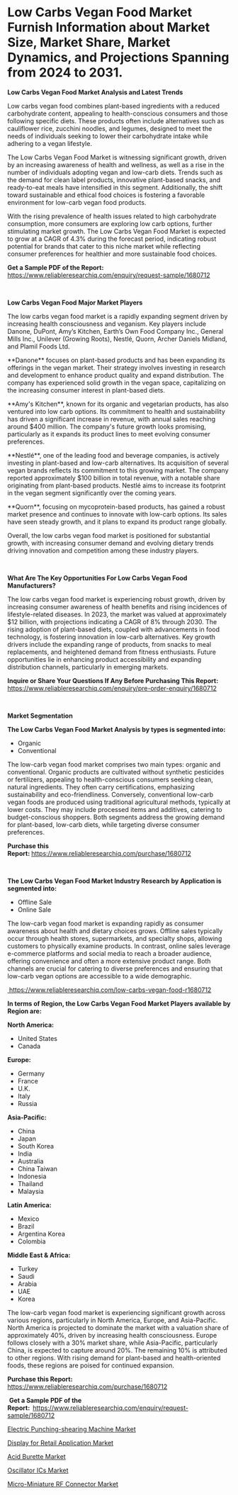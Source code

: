 <p><h1>Low Carbs Vegan Food Market Furnish Information about Market Size, Market Share, Market Dynamics, and Projections Spanning from 2024 to 2031.</h1></p><p><strong>Low Carbs Vegan Food Market Analysis and Latest Trends</strong></p>
<p><p>Low carbs vegan food combines plant-based ingredients with a reduced carbohydrate content, appealing to health-conscious consumers and those following specific diets. These products often include alternatives such as cauliflower rice, zucchini noodles, and legumes, designed to meet the needs of individuals seeking to lower their carbohydrate intake while adhering to a vegan lifestyle.</p><p>The Low Carbs Vegan Food Market is witnessing significant growth, driven by an increasing awareness of health and wellness, as well as a rise in the number of individuals adopting vegan and low-carb diets. Trends such as the demand for clean label products, innovative plant-based snacks, and ready-to-eat meals have intensified in this segment. Additionally, the shift toward sustainable and ethical food choices is fostering a favorable environment for low-carb vegan food products.</p><p>With the rising prevalence of health issues related to high carbohydrate consumption, more consumers are exploring low carb options, further stimulating market growth. The Low Carbs Vegan Food Market is expected to grow at a CAGR of 4.3% during the forecast period, indicating robust potential for brands that cater to this niche market while reflecting consumer preferences for healthier and more sustainable food choices.</p></p>
<p><strong>Get a Sample PDF of the Report:&nbsp;</strong> <a href="https://www.reliableresearchiq.com/enquiry/request-sample/1680712?utm_campaign=904&utm_medium=2&utm_source=Github&utm_content=ia&utm_term=04102024&utm_id=low-carbs-vegan-food">https://www.reliableresearchiq.com/enquiry/request-sample/1680712</a></p>
<p>&nbsp;</p>
<p><strong>Low Carbs Vegan Food Major Market Players</strong></p>
<p><p>The low carbs vegan food market is a rapidly expanding segment driven by increasing health consciousness and veganism. Key players include Danone, DuPont, Amy’s Kitchen, Earth’s Own Food Company Inc., General Mills Inc., Unilever (Growing Roots), Nestlé, Quorn, Archer Daniels Midland, and Plamil Foods Ltd.</p><p>**Danone** focuses on plant-based products and has been expanding its offerings in the vegan market. Their strategy involves investing in research and development to enhance product quality and expand distribution. The company has experienced solid growth in the vegan space, capitalizing on the increasing consumer interest in plant-based diets.</p><p>**Amy's Kitchen**, known for its organic and vegetarian products, has also ventured into low carb options. Its commitment to health and sustainability has driven a significant increase in revenue, with annual sales reaching around $400 million. The company's future growth looks promising, particularly as it expands its product lines to meet evolving consumer preferences.</p><p>**Nestlé**, one of the leading food and beverage companies, is actively investing in plant-based and low-carb alternatives. Its acquisition of several vegan brands reflects its commitment to this growing market. The company reported approximately $100 billion in total revenue, with a notable share originating from plant-based products. Nestlé aims to increase its footprint in the vegan segment significantly over the coming years.</p><p>**Quorn**, focusing on mycoprotein-based products, has gained a robust market presence and continues to innovate with low-carb options. Its sales have seen steady growth, and it plans to expand its product range globally.</p><p>Overall, the low carbs vegan food market is positioned for substantial growth, with increasing consumer demand and evolving dietary trends driving innovation and competition among these industry players.</p></p>
<p>&nbsp;</p>
<p><strong>What Are The Key Opportunities For Low Carbs Vegan Food Manufacturers?</strong></p>
<p><p>The low carbs vegan food market is experiencing robust growth, driven by increasing consumer awareness of health benefits and rising incidences of lifestyle-related diseases. In 2023, the market was valued at approximately $12 billion, with projections indicating a CAGR of 8% through 2030. The rising adoption of plant-based diets, coupled with advancements in food technology, is fostering innovation in low-carb alternatives. Key growth drivers include the expanding range of products, from snacks to meal replacements, and heightened demand from fitness enthusiasts. Future opportunities lie in enhancing product accessibility and expanding distribution channels, particularly in emerging markets.</p></p>
<p><strong>Inquire or Share Your Questions If Any Before Purchasing This Report:</strong> <a href="https://www.reliableresearchiq.com/enquiry/pre-order-enquiry/1680712?utm_campaign=904&utm_medium=2&utm_source=Github&utm_content=ia&utm_term=04102024&utm_id=low-carbs-vegan-food">https://www.reliableresearchiq.com/enquiry/pre-order-enquiry/1680712</a></p>
<p>&nbsp;</p>
<p><strong>Market Segmentation</strong></p>
<p><strong>The Low Carbs Vegan Food Market Analysis by types is segmented into:</strong></p>
<p><ul><li>Organic</li><li>Conventional</li></ul></p>
<p><p>The low-carb vegan food market comprises two main types: organic and conventional. Organic products are cultivated without synthetic pesticides or fertilizers, appealing to health-conscious consumers seeking clean, natural ingredients. They often carry certifications, emphasizing sustainability and eco-friendliness. Conversely, conventional low-carb vegan foods are produced using traditional agricultural methods, typically at lower costs. They may include processed items and additives, catering to budget-conscious shoppers. Both segments address the growing demand for plant-based, low-carb diets, while targeting diverse consumer preferences.</p></p>
<p><strong>Purchase this Report:&nbsp;</strong><a href="https://www.reliableresearchiq.com/purchase/1680712?utm_campaign=904&utm_medium=2&utm_source=Github&utm_content=ia&utm_term=04102024&utm_id=low-carbs-vegan-food">https://www.reliableresearchiq.com/purchase/1680712</a></p>
<p>&nbsp;</p>
<p><strong>The Low Carbs Vegan Food Market Industry Research by Application is segmented into:</strong></p>
<p><ul><li>Offline Sale</li><li>Online Sale</li></ul></p>
<p><p>The low-carb vegan food market is expanding rapidly as consumer awareness about health and dietary choices grows. Offline sales typically occur through health stores, supermarkets, and specialty shops, allowing customers to physically examine products. In contrast, online sales leverage e-commerce platforms and social media to reach a broader audience, offering convenience and often a more extensive product range. Both channels are crucial for catering to diverse preferences and ensuring that low-carb vegan options are accessible to a wide demographic.</p></p>
<p><a href="https://www.reliableresearchiq.com/low-carbs-vegan-food-r1680712?utm_campaign=904&utm_medium=2&utm_source=Github&utm_content=ia&utm_term=04102024&utm_id=low-carbs-vegan-food">&nbsp;https://www.reliableresearchiq.com/low-carbs-vegan-food-r1680712</a></p>
<p><strong>In terms of Region, the Low Carbs Vegan Food Market Players available by Region are:</strong></p>
<p>
    <p> <strong> North America: </strong>
        <ul>
            <li>United States</li>
            <li>Canada</li>
        </ul>
        </p> 
    <p> <strong> Europe: </strong>
        <ul>
            <li>Germany</li>
            <li>France</li>
            <li>U.K.</li>
            <li>Italy</li>
            <li>Russia</li>
        </ul>
        </p> 
    <p> <strong> Asia-Pacific: </strong>
        <ul>
            <li>China</li>
            <li>Japan</li>
            <li>South Korea</li>
            <li>India</li>
            <li>Australia</li>
            <li>China Taiwan</li>
            <li>Indonesia</li>
            <li>Thailand</li>
            <li>Malaysia</li>
        </ul>
        </p> 
    <p> <strong> Latin America: </strong>
        <ul>
            <li>Mexico</li>
            <li>Brazil</li>
            <li>Argentina Korea</li>
            <li>Colombia</li>
        </ul>
        </p> 
    <p> <strong> Middle East & Africa: </strong>
        <ul>
            <li>Turkey</li>
            <li>Saudi</li>
            <li>Arabia</li>
            <li>UAE</li>
            <li>Korea</li>
        </ul>
    </p>
    </p>
<p><p>The low-carb vegan food market is experiencing significant growth across various regions, particularly in North America, Europe, and Asia-Pacific. North America is projected to dominate the market with a valuation share of approximately 40%, driven by increasing health consciousness. Europe follows closely with a 30% market share, while Asia-Pacific, particularly China, is expected to capture around 20%. The remaining 10% is attributed to other regions. With rising demand for plant-based and health-oriented foods, these regions are poised for continued expansion.</p></p>
<p><strong>Purchase this Report: </strong><a href="https://www.reliableresearchiq.com/purchase/1680712?utm_campaign=904&utm_medium=2&utm_source=Github&utm_content=ia&utm_term=04102024&utm_id=low-carbs-vegan-food">https://www.reliableresearchiq.com/purchase/1680712</a></p>
<p>&nbsp;<strong>Get a Sample PDF of the Report:&nbsp;&nbsp;</strong><a href="https://www.reliableresearchiq.com/enquiry/request-sample/1680712?utm_campaign=904&utm_medium=2&utm_source=Github&utm_content=ia&utm_term=04102024&utm_id=low-carbs-vegan-food">https://www.reliableresearchiq.com/enquiry/request-sample/1680712</a></p>
<p><strong></strong></p>
<p><p><a href="https://github.com/Dritamusajz475/Market-Research-Report-List-1/blob/main/electric-punching-shearing-machine-market.md?utm_campaign=904&utm_medium=2&utm_source=Github&utm_content=ia&utm_term=04102024&utm_id=low-carbs-vegan-food">Electric Punching-shearing Machine Market</a></p><p><a href="https://issuu.com/reportprime-2/docs/display-for-retail-application-mark_fde8d079c249a3?utm_campaign=904&utm_medium=2&utm_source=Github&utm_content=ia&utm_term=04102024&utm_id=low-carbs-vegan-food">Display for Retail Application Market</a></p><p><a href="https://www.linkedin.com/pulse/acid-burette-market-industry-trends-forecast-period-from-2024-unedc?utm_campaign=904&utm_medium=2&utm_source=Github&utm_content=ia&utm_term=04102024&utm_id=low-carbs-vegan-food">Acid Burette Market</a></p><p><a href="https://www.linkedin.com/pulse/navigating-global-oscillator-ics-market-landscape-trends-b1tve?utm_campaign=904&utm_medium=2&utm_source=Github&utm_content=ia&utm_term=04102024&utm_id=low-carbs-vegan-food">Oscillator ICs Market</a></p><p><a href="https://issuu.com/reportprime-2/docs/micro-miniature-rf-connector-market_4476bb86f88301?utm_campaign=904&utm_medium=2&utm_source=Github&utm_content=ia&utm_term=04102024&utm_id=low-carbs-vegan-food">Micro-Miniature RF Connector Market</a></p></p>